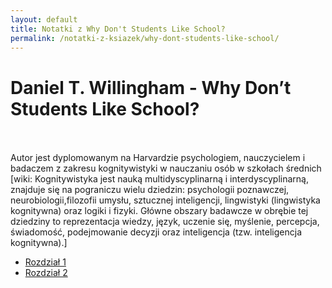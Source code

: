 ```yaml
---
layout: default
title: Notatki z Why Don't Students Like School?
permalink: /notatki-z-ksiazek/why-dont-students-like-school/
---
```


# Daniel T. Willingham - Why Don’t Students Like School?
<br><br>
Autor jest dyplomowanym na Harvardzie psychologiem, nauczycielem i badaczem z zakresu kognitywistyki w nauczaniu osób w szkołach średnich<br>
[wiki: Kognitywistyka jest nauką multidyscyplinarną i interdyscyplinarną, znajduje się na pograniczu wielu dziedzin: psychologii poznawczej, neurobiologii,filozofii umysłu, sztucznej inteligencji, lingwistyki (lingwistyka kognitywna) oraz logiki i fizyki. Główne obszary badawcze w obrębie tej dziedziny to reprezentacja wiedzy, język, uczenie się, myślenie, percepcja, świadomość, podejmowanie decyzji oraz inteligencja (tzw. inteligencja kognitywna).]

<ul>
  <li>
    <a href="/notatki-z-ksiazek/why-dont-students-like-school-1/">Rozdział 1</a>
  </li>
  <li>
    <a href="/notatki-z-ksiazek/why-dont-students-like-school-2/">Rozdział 2</a>
  </li>
</ul>
